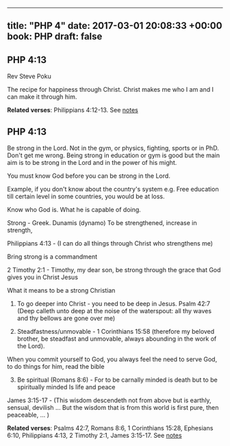
---
title: "PHP 4"
date: 2017-03-01 20:08:33 +00:00
book: PHP
draft: false
---

## PHP 4:13

Rev Steve Poku

The recipe for happiness through Christ. Christ makes me who I am and I can make it through him.

**Related verses**: Philippians 4:12-13. See [notes](https://my.bible.com/notes/2581534675181495250)


## PHP 4:13

Be strong in the Lord. Not in the gym, or physics, fighting, sports or in PhD. Don't get me wrong. Being strong in education or gym is good but the main aim is to be strong in the Lord and in the power of his might.

You must know God before you can be strong in the Lord.

Example, if you don't know about the country's system e.g. Free education till certain level in some countries, you would be at loss.

Know who God is. What he is capable of doing.

Strong - Greek. Dunamis (dynamo) 
To be strengthened, increase in strength,

Philippians 4:13 - (I can do all things through Christ who strengthens me)
 
Bring strong is a commandment 

2 Timothy 2:1 - Timothy, my dear son, be strong through the grace that God gives you in Christ Jesus

What it means to be a strong Christian

1. To go deeper into Christ - you need to be deep in Jesus. Psalm 42:7 (Deep calleth unto deep at the noise of the waterspout: all thy waves and thy bellows are gone over me)

2. Steadfastness/unmovable - 1 Corinthians 15:58 (therefore my beloved brother, be steadfast and unmovable, always abounding in the work of the Lord). 

When you commit yourself to God, you always feel the need to serve God, to do things for him, read the bible

3. Be spiritual (Romans 8:6) - For to be carnally minded is death but to be spiritually minded Is life and peace

James 3:15-17 - (This wisdom descendeth not from above but is earthly, sensual, devilish ... But the wisdom that is from this world is first pure, then peaceable, ... )






**Related verses**: Psalms 42:7, Romans 8:6, 1 Corinthians 15:28, Ephesians 6:10, Philippians 4:13, 2 Timothy 2:1, James 3:15-17. See [notes](https://my.bible.com/notes/2300240412843696251)

